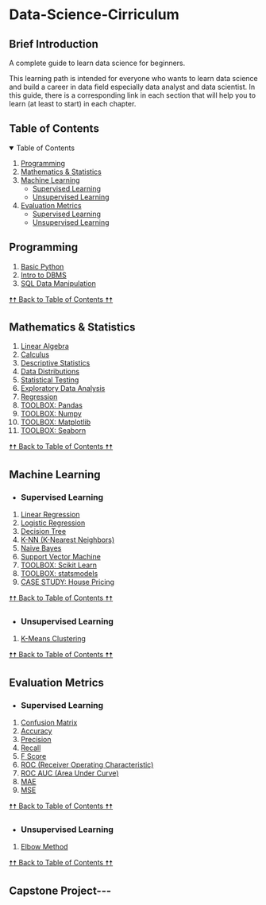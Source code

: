 # Data-Science-Cirriculum



## Brief Introduction

A complete guide to learn data science for beginners.

This learning path is intended for everyone who wants to learn data science and build a career in data field especially data analyst and data scientist. In this guide, there is a corresponding link in each section that will help you to learn (at least to start) in each chapter.

## Table of Contents

<details open="open">
  <summary>Table of Contents</summary>
  <ol>
    <li><a href="#programming">Programming</a></li>
    <li><a href="#mathematics--statistics">Mathematics & Statistics</a></li>
    <li>
      <a href="#Basic machine-learning">Machine Learning</a>
      <ul>
        <li><a href="#supervised-learning">Supervised Learning</a></li>
        <li><a href="#unsupervised-learning">Unsupervised Learning</a></li>
      </ul>
    </li>
    <li>
      <a href="#evaluation-metrics">Evaluation Metrics</a>
      <ul>
        <li><a href="#supervised-learning-1">Supervised Learning</a></li>
        <li><a href="#unsupervised-learning-1">Unsupervised Learning</a></li>
      </ul>
    </li>
    
    
  </ol>
</details>

## Programming

1. [Basic Python](https://www.learnpython.org/)
3. [Intro to DBMS](https://www.omnisci.com/technical-glossary/dbms)
4. [SQL Data Manipulation](https://mode.com/sql-tutorial/introduction-to-sql)

<a href="#table-of-contents">🠥🠥 Back to Table of Contents 🠥🠥</a>

## Mathematics & Statistics

1.  [Linear Algebra](https://www.coursera.org/learn/linear-algebra-machine-learning)
2.  [Calculus](https://www.coursera.org/learn/multivariate-calculus-machine-learning?specialization=mathematics-machine-learning)
3.  [Descriptive Statistics](https://conjointly.com/kb/descriptive-statistics/)
4.  [Data Distributions](https://www.analyticssteps.com/blogs/10-types-statistical-data-distribution-models)
5.  [Statistical Testing](https://homeweb.csulb.edu/~msaintg/ppa696/696stsig.htm)
6.  [Exploratory Data Analysis](https://medium.com/data-folks-indonesia/10-things-to-do-when-conducting-your-exploratory-data-analysis-eda-7e3b2dfbf812)
7.  [Regression](https://www.listendata.com/2018/03/regression-analysis.html)
8.  [TOOLBOX: Pandas](https://pandas.pydata.org/)
9.  [TOOLBOX: Numpy](https://numpy.org/)
10. [TOOLBOX: Matplotlib](https://matplotlib.org/)
11. [TOOLBOX: Seaborn](https://seaborn.pydata.org/)

<a href="#table-of-contents">🠥🠥 Back to Table of Contents 🠥🠥</a>

## Machine Learning

- ### Supervised Learning
1.  [Linear Regression](https://machinelearningmastery.com/linear-regression-for-machine-learning/)
2.  [Logistic Regression](https://machinelearningmastery.com/logistic-regression-for-machine-learning/)
3.  [Decision Tree](https://machinelearningmastery.com/implement-decision-tree-algorithm-scratch-python/)
4.  [K-NN (K-Nearest Neighbors)](https://towardsdatascience.com/machine-learning-basics-with-the-k-nearest-neighbors-algorithm-6a6e71d01761)
5.  [Naive Bayes](https://jakevdp.github.io/PythonDataScienceHandbook/05.05-naive-bayes.html)
6.  [Support Vector Machine](https://datascience.foundation/datatalk/basic-overview-of-svm-algorithm)
7. [TOOLBOX: Scikit Learn](https://scikit-learn.org/stable/)
8. [TOOLBOX: statsmodels](https://www.statsmodels.org/stable/index.html)
9. [CASE STUDY: House Pricing](https://www.kaggle.com/c/house-prices-advanced-regression-techniques)


<a href="#table-of-contents">🠥🠥 Back to Table of Contents 🠥🠥</a>

- ### Unsupervised Learning

1. [K-Means Clustering](https://www.kdnuggets.com/2019/05/guide-k-means-clustering-algorithm.html)

<a href="#table-of-contents">🠥🠥 Back to Table of Contents 🠥🠥</a>

## Evaluation Metrics

- ### Supervised Learning

1. [Confusion Matrix](https://www.analyticsvidhya.com/blog/2020/04/confusion-matrix-machine-learning/)
2. [Accuracy](https://scikit-learn.org/stable/modules/generated/sklearn.metrics.accuracy_score.html)
3. [Precision](https://scikit-learn.org/stable/modules/generated/sklearn.metrics.precision_score.html#sklearn.metrics.precision_score)
4. [Recall](https://scikit-learn.org/stable/modules/generated/sklearn.metrics.recall_score.html#sklearn.metrics.recall_score)
5. [F Score](https://scikit-learn.org/stable/modules/generated/sklearn.metrics.f1_score.html#sklearn.metrics.f1_score)
6. [ROC (Receiver Operating Characteristic)](https://scikit-learn.org/stable/modules/generated/sklearn.metrics.roc_curve.html)
7. [ROC AUC (Area Under Curve)](https://scikit-learn.org/stable/modules/generated/sklearn.metrics.roc_auc_score.html#sklearn.metrics.roc_auc_score)
8. [MAE](https://www.statisticshowto.com/absolute-error/)
9. [MSE](https://www.freecodecamp.org/news/machine-learning-mean-squared-error-regression-line-c7dde9a26b93/)


<a href="#table-of-contents">🠥🠥 Back to Table of Contents 🠥🠥</a>

- ### Unsupervised Learning

1. [Elbow Method](<https://en.wikipedia.org/wiki/Elbow_method_(clustering)>)

<a href="#table-of-contents">🠥🠥 Back to Table of Contents 🠥🠥</a>



## Capstone Project---




